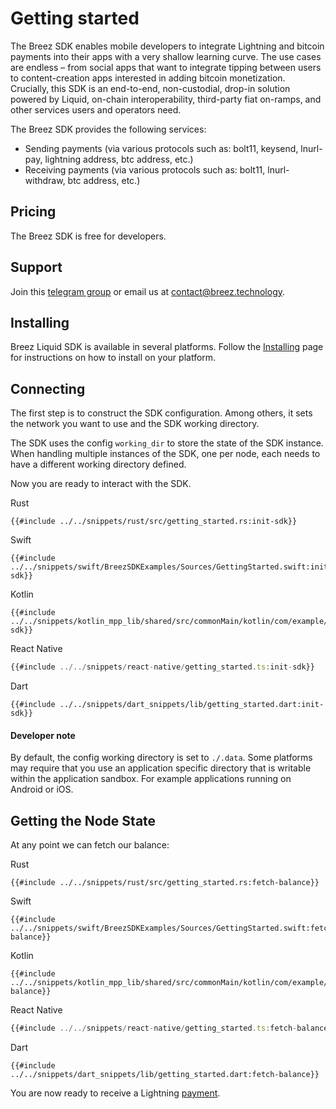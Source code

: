 # Getting started

The Breez SDK enables mobile developers to integrate Lightning and bitcoin payments into their apps with a very shallow learning curve. The use cases are endless – from social apps that want to integrate tipping between users to content-creation apps interested in adding bitcoin monetization. Crucially, this SDK is an end-to-end, non-custodial, drop-in solution powered by Liquid, on-chain interoperability, third-party fiat on-ramps, and other services users and operators need.

The Breez SDK provides the following services:

* Sending payments (via various protocols such as: bolt11, keysend, lnurl-pay, lightning address, btc address, etc.)
* Receiving payments (via various protocols such as: bolt11, lnurl-withdraw, btc address, etc.)
  
## Pricing

The Breez SDK is free for developers. 

## Support

Join this [telegram group](https://t.me/breezsdk) or email us at <contact@breez.technology>.

## Installing

Breez Liquid SDK is available in several platforms. Follow the [Installing](./install.md) page for instructions on how to install on your platform.

## Connecting

The first step is to construct the SDK configuration. Among others, it sets the network you want to use and the SDK working directory.

The SDK uses the config `working_dir` to store the state of the SDK instance. When handling multiple instances of the SDK, one per node, each needs to have a different working directory defined.

Now you are ready to interact with the SDK.

<custom-tabs category="lang">
<div slot="title">Rust</div>
<section>

```rust,ignore
{{#include ../../snippets/rust/src/getting_started.rs:init-sdk}}
```

</section>

<div slot="title">Swift</div>
<section>

```swift,ignore
{{#include ../../snippets/swift/BreezSDKExamples/Sources/GettingStarted.swift:init-sdk}}
```

</section>

<div slot="title">Kotlin</div>
<section>

```kotlin,ignore
{{#include ../../snippets/kotlin_mpp_lib/shared/src/commonMain/kotlin/com/example/kotlinmpplib/GettingStarted.kt:init-sdk}}
```

</section>

<div slot="title">React Native</div>
<section>

```typescript
{{#include ../../snippets/react-native/getting_started.ts:init-sdk}}
```

</section>

<div slot="title">Dart</div>
<section>

```dart,ignore
{{#include ../../snippets/dart_snippets/lib/getting_started.dart:init-sdk}}
```
</section>
</custom-tabs>

<div class="warning">
<h4>Developer note</h4>

By default, the config working directory is set to `./.data`. Some platforms may require that you use an application specific directory that is writable within the application sandbox. For example applications running on Android or iOS.

</div>


## Getting the Node State

At any point we can fetch our balance:

<custom-tabs category="lang">
<div slot="title">Rust</div>
<section>

```rust,ignore
{{#include ../../snippets/rust/src/getting_started.rs:fetch-balance}}
```
</section>

<div slot="title">Swift</div>
<section>

```swift,ignore
{{#include ../../snippets/swift/BreezSDKExamples/Sources/GettingStarted.swift:fetch-balance}}
```
</section>

<div slot="title">Kotlin</div>
<section>

```kotlin,ignore
{{#include ../../snippets/kotlin_mpp_lib/shared/src/commonMain/kotlin/com/example/kotlinmpplib/GettingStarted.kt:fetch-balance}}
```
</section>

<div slot="title">React Native</div>
<section>

```typescript
{{#include ../../snippets/react-native/getting_started.ts:fetch-balance}}
```
</section>

<div slot="title">Dart</div>
<section>

```dart,ignore
{{#include ../../snippets/dart_snippets/lib/getting_started.dart:fetch-balance}}
```
</section>
</custom-tabs>

You are now ready to receive a Lightning [payment](./payments.md).
